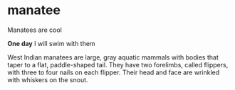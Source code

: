 # manatee
Manatees are cool

__One day__ I will swim with them

West Indian manatees are large, gray aquatic mammals with bodies that taper to a flat, paddle-shaped tail. They have two forelimbs, called flippers, with three to four nails on each flipper. Their head and face are wrinkled with whiskers on the snout.
